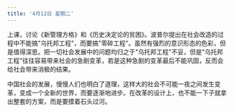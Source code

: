 ```yaml
---
title: '4月12日 星期二'
---
```


上课，讨论《新管理方格》和《历史决定论的贫困》。波普尔提出在社会改造的过程中不能搞"乌托邦工程"，而要搞"零碎工程"。虽然有强烈的意识形态的色彩，但是值得深思。把一切社会发展中的问题均归之于"乌托邦工程"不妥，但是"乌托邦工程"往往容易带来社会的急剧变革，若是这种急剧的变革最后不能巩固，反而会给社会带来消极的结果。

中国社会的发展，慢慢人们也明白了道理，这样大的社会不可能一夜之间发生变革，变成一个全新的世界，而要逐渐地进步。在改革的设计上，也不能一下子就拿出整套的方案，而是要摸着石头过河。


